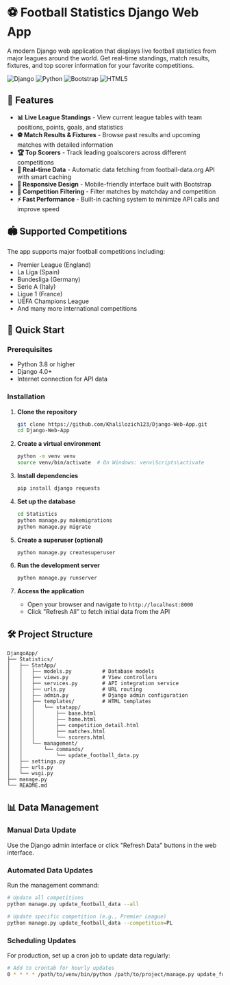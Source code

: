 # ⚽ Football Statistics Django Web App

A modern Django web application that displays live football statistics from major leagues around the world. Get real-time standings, match results, fixtures, and top scorer information for your favorite competitions.

![Django](https://img.shields.io/badge/django-%23092E20.svg?style=for-the-badge&logo=django&logoColor=white)
![Python](https://img.shields.io/badge/python-3670A0?style=for-the-badge&logo=python&logoColor=ffdd54)
![Bootstrap](https://img.shields.io/badge/bootstrap-%23563D7C.svg?style=for-the-badge&logo=bootstrap&logoColor=white)
![HTML5](https://img.shields.io/badge/html5-%23E34F26.svg?style=for-the-badge&logo=html5&logoColor=white)

## 🌟 Features

- **📊 Live League Standings** - View current league tables with team positions, points, goals, and statistics
- **⚽ Match Results & Fixtures** - Browse past results and upcoming matches with detailed information
- **🏆 Top Scorers** - Track leading goalscorers across different competitions
- **🔄 Real-time Data** - Automatic data fetching from football-data.org API with smart caching
- **📱 Responsive Design** - Mobile-friendly interface built with Bootstrap
- **🎯 Competition Filtering** - Filter matches by matchday and competition
- **⚡ Fast Performance** - Built-in caching system to minimize API calls and improve speed

## 🏟️ Supported Competitions

The app supports major football competitions including:
- Premier League (England)
- La Liga (Spain)
- Bundesliga (Germany)
- Serie A (Italy)
- Ligue 1 (France)
- UEFA Champions League
- And many more international competitions

## 🚀 Quick Start

### Prerequisites

- Python 3.8 or higher
- Django 4.0+
- Internet connection for API data

### Installation

1. **Clone the repository**
   ```bash
   git clone https://github.com/Khalilozich123/Django-Web-App.git
   cd Django-Web-App
   ```

2. **Create a virtual environment**
   ```bash
   python -m venv venv
   source venv/bin/activate  # On Windows: venv\Scripts\activate
   ```

3. **Install dependencies**
   ```bash
   pip install django requests
   ```

4. **Set up the database**
   ```bash
   cd Statistics
   python manage.py makemigrations
   python manage.py migrate
   ```

5. **Create a superuser (optional)**
   ```bash
   python manage.py createsuperuser
   ```

6. **Run the development server**
   ```bash
   python manage.py runserver
   ```

7. **Access the application**
   - Open your browser and navigate to `http://localhost:8000`
   - Click "Refresh All" to fetch initial data from the API



## 🛠️ Project Structure

```
DjangoApp/
├── Statistics/
│   ├── StatApp/
│   │   ├── models.py          # Database models
│   │   ├── views.py           # View controllers
│   │   ├── services.py        # API integration service
│   │   ├── urls.py            # URL routing
│   │   ├── admin.py           # Django admin configuration
│   │   ├── templates/         # HTML templates
│   │   │   └── statapp/
│   │   │       ├── base.html
│   │   │       ├── home.html
│   │   │       ├── competition_detail.html
│   │   │       ├── matches.html
│   │   │       └── scorers.html
│   │   └── management/
│   │       └── commands/
│   │           └── update_football_data.py
│   ├── settings.py
│   ├── urls.py
│   └── wsgi.py
├── manage.py
└── README.md
```



## 📊 Data Management

### Manual Data Update
Use the Django admin interface or click "Refresh Data" buttons in the web interface.

### Automated Data Updates
Run the management command:
```bash
# Update all competitions
python manage.py update_football_data --all

# Update specific competition (e.g., Premier League)
python manage.py update_football_data --competition=PL
```

### Scheduling Updates
For production, set up a cron job to update data regularly:
```bash
# Add to crontab for hourly updates
0 * * * * /path/to/venv/bin/python /path/to/project/manage.py update_football_data --all
```

